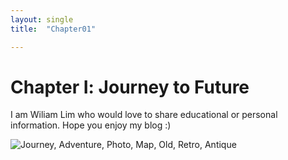 ```yaml
---
layout: single
title:  "Chapter01"

---
```


# Chapter Ⅰ: Journey to Future

I am Wiliam Lim who would love to share educational or personal  information. Hope you enjoy my blog :)

![Journey, Adventure, Photo, Map, Old, Retro, Antique](https://cdn.pixabay.com/photo/2016/01/09/18/27/journey-1130732_960_720.jpg)

